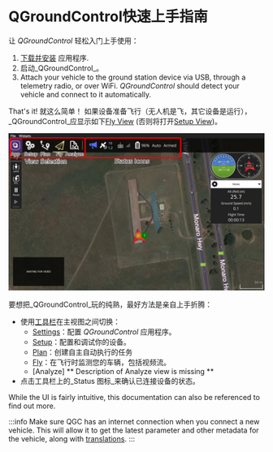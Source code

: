 # QGroundControl快速上手指南

让 _QGroundControl_ 轻松入门上手使用：

1. [下载并安装](../getting_started/download_and_install.md) 应用程序.
2. 启动_QGroundControl_。
3. Attach your vehicle to the ground station device via USB, through a telemetry radio, or over WiFi. _QGroundControl_ should detect your vehicle and connect to it automatically.

That's it! 就这么简单！ 如果设备准备飞行（无人机是飞，其它设备是运行），_QGroundControl_应显示如下[Fly View](../fly_view/fly_view.md) (否则将打开[Setup View](../setup_view/setup_view.md))。

![](../../../assets/quickstart/fly_view_connected_vehicle.jpg)

要想把_QGroundControl_玩的纯熟，最好方法是亲自上手折腾：

- 使用[工具栏](../toolbar/toolbar.md)在主视图之间切换：
  - [Settings](../settings_view/settings_view.md)：配置 _QGroundControl_ 应用程序。
  - [Setup](../setup_view/setup_view.md)：配置和调试你的设备。
  - [Plan](../plan_view/plan_view.md)：创建自主自动执行的任务
  - [Fly](../fly_view/fly_view.md)：在飞行时监测您的车辆，包括视频流。
  - \[Analyze] \*\* Description of Analyze view is missing \*\*
- 点击工具栏上的_Status 图标_来确认已连接设备的状态。

While the UI is fairly intuitive, this documentation can also be referenced to find out more.

:::info
Make sure QGC has an internet connection when you connect a new vehicle. This will allow it to get the latest parameter and other metadata for the vehicle, along with [translations](../settings_view/general.md#miscellaneous).
:::
